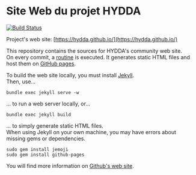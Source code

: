 # Site Web du projet HYDDA

[![Build Status](https://travis-ci.org/occiware/occiware.github.io.svg?branch=master)](https://travis-ci.org/occiware/occiware.github.io)


Project's web site: [https://hydda.github.io/](https://hydda.github.io/)  

This repository contains the sources for HYDDA's community web site.  
On every commit, a [routine](http://jekyllrb.com/) is executed. It generates static HTML files and host 
them on [GitHub pages](https://pages.github.com/).

To build the web site locally, you must install [Jekyll](http://jekyllrb.com/).    
Then, use...

	bundle exec jekyll serve -w

... to run a web server locally, or... 

	bundle exec jekyll build

... to simply generate static HTML files.  
When using Jekyll on your own machine, you may have errors about missing gems or dependencies.

	sudo gem install jemoji
	sudo gem install github-pages

You will find more information on [Github's web site](https://help.github.com/articles/setting-up-your-pages-site-locally-with-jekyll/).	
